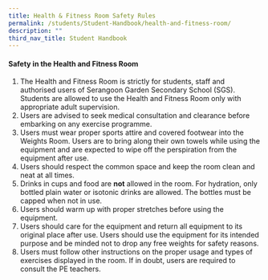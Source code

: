 ```yaml
---
title: Health & Fitness Room Safety Rules
permalink: /students/Student-Handbook/health-and-fitness-room/
description: ""
third_nav_title: Student Handbook
---
```

#### Safety in the Health and Fitness Room

1.  The Health and Fitness Room is strictly for students, staff and authorised users of Serangoon Garden Secondary School (SGS). Students are allowed to use the Health and Fitness Room only with appropriate adult supervision.
2.  Users are advised to seek medical consultation and clearance before embarking on any exercise programme.
3.  Users must wear proper sports attire and covered footwear into the Weights Room. Users are to bring along their own towels while using the equipment and are expected to wipe off the perspiration from the equipment after use.
4.  Users should respect the common space and keep the room clean and neat at all times.
5.  Drinks in cups and food are **not** allowed in the room. For hydration, only bottled plain water or isotonic drinks are allowed. The bottles must be capped when not in use.
6.  Users should warm up with proper stretches before using the equipment.
7.  Users should care for the equipment and return all equipment to its original place after use. Users should use the equipment for its intended purpose and be minded not to drop any free weights for safety reasons.
8.  Users must follow other instructions on the proper usage and types of exercises displayed in the room. If in doubt, users are required to consult the PE teachers.